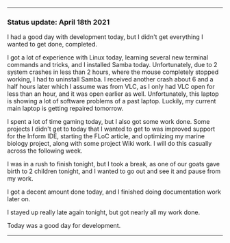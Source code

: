 
***

### Status update: April 18th 2021

I had a good day with development today, but I didn't get everything I wanted to get done, completed.

I got a lot of experience with Linux today, learning several new terminal commands and tricks, and I installed Samba today. Unfortunately, due to 2 system crashes in less than 2 hours, where the mouse completely stopped working, I had to uninstall Samba. I received another crash about 6 and a half hours later which I assume was from VLC, as I only had VLC open for less than an hour, and it was open earlier as well. Unfortunately, this laptop is showing a lot of software problems of a past laptop. Luckily, my current main laptop is getting repaired tomorrow.

I spent a lot of time gaming today, but I also got some work done. Some projects I didn't get to today that I wanted to get to was improved support for the Inform IDE, starting the FLoC article, and optimizing my marine biology project, along with some project Wiki work. I will do this casually across the following week.

I was in a rush to finish tonight, but I took a break, as one of our goats gave birth to 2 children tonight, and I wanted to go out and see it and pause from my work.

I got a decent amount done today, and I finished doing documentation work later on.

I stayed up really late again tonight, but got nearly all my work done.

Today was a good day for development.

***
